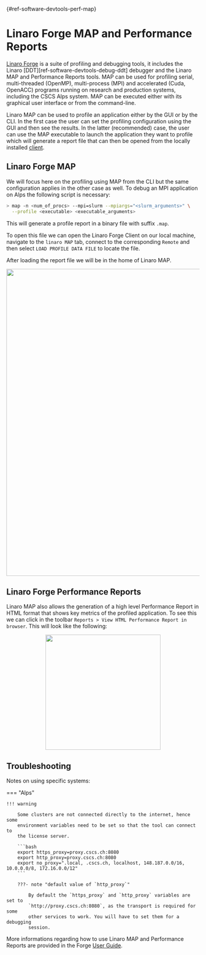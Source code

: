 [](){#ref-software-devtools-perf-map}
# Linaro Forge MAP and Performance Reports

[Linaro Forge](https://docs.linaroforge.com/latest/html/forge/index.html) is a
suite of profiling and debugging tools, it includes the Linaro
[DDT][ref-software-devtools-debug-ddt] debugger and the Linaro MAP and
Performance Reports tools. MAP can be used for profiling serial,
multi-threaded (OpenMP), multi-process (MPI) and accelerated (Cuda, OpenACC)
programs running on research and production systems, including the CSCS Alps
system. MAP can be executed either with its graphical user interface or from
the command-line.

Linaro MAP can be used to profile an application either by the GUI or by the
CLI. In the first case the user can set the profiling configuration using the
GUI and then see the results. In the latter (recommended) case, the user can
use the MAP executable to launch the application they want to profile which
will generate a report file that can then be opened from the locally installed
[client](https://docs.linaroforge.com/latest/html/forge/forge/installing/mac_install.html).

## Linaro Forge MAP

We will focus here on the profiling using MAP from the CLI but the same
configuration applies in the other case as well. To debug an MPI application on
Alps the following script is necessary:

```bash
> map -n <num_of_procs> --mpi=slurm --mpiargs="<slurm_arguments>" \
  --profile <executable> <executable_arguments>
```

This will generate a profile report in a binary file with suffix `.map`.

To open this file we can open the Linaro Forge Client on our local machine,
navigate to the `linaro MAP` tab, connect to the corresponding `Remote` and
then select `LOAD PROFILE DATA FILE` to locate the file.

After loading the report file we will be in the home of Linaro MAP.

<img src="https://raw.githubusercontent.com/iomaganaris/alps-uenv/refs/heads/linaro_map_docs_archive/docs/images/map-home.png" width="800" />

## Linaro Forge Performance Reports

Linaro MAP also allows the generation of a high level Performance Report in
HTML format that shows key metrics of the profiled application. To see this we
can click in the toolbar `Reports > View HTML Performance Report in browser`.
This will look like the following:

<center>
<img src="https://raw.githubusercontent.com/iomaganaris/alps-uenv/refs/heads/linaro_map_docs_archive/docs/images/perf-report.png" width="300">
</center>

## Troubleshooting

Notes on using specific systems:

=== "Alps"

    !!! warning

        Some clusters are not connected directly to the internet, hence some
        environment variables need to be set so that the tool can connect to
        the license server.

        ```bash
        export https_proxy=proxy.cscs.ch:8080
        export http_proxy=proxy.cscs.ch:8080
        export no_proxy=".local, .cscs.ch, localhost, 148.187.0.0/16, 10.0.0.0/8, 172.16.0.0/12"
        ```

        ???- note "default value of `http_proxy`"

            By default the `https_proxy` and `http_proxy` variables are set to
            `http://proxy.cscs.ch:8080`, as the transport is required for some
            other services to work. You will have to set them for a debugging
            session.

More informations regarding how to use Linaro MAP and Performance Reports are
provided in the Forge 
[User Guide](https://docs.linaroforge.com/latest/html/forge/index.html).
